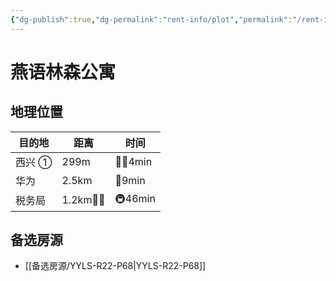 ```yaml
---
{"dg-publish":true,"dg-permalink":"rent-info/plot","permalink":"/rent-info/plot/"}
---
```



# 燕语林森公寓

## 地理位置

| 目的地 | 距离       | 时间      |
| ------ | ---------- | --------- |
| 西兴 ① | 299m       | 🚶‍♂️4min |
| 华为   | 2.5km      | 🛵9min    |
| 税务局 | 1.2km🚶‍♂️ | 🚇46min   |

## 备选房源

- [[备选房源/YYLS-R22-P68\|YYLS-R22-P68]]



